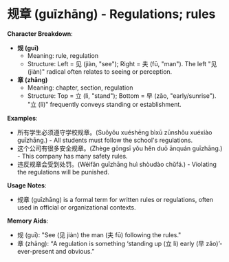 # **规章 (guīzhāng) - Regulations; rules**

**Character Breakdown**:  
- **规 (guī)**
  - Meaning: rule, regulation
  - Structure: Left = 见 (jiàn, "see"); Right = 夫 (fū, "man"). The left "见 (jiàn)" radical often relates to seeing or perception.  
- **章 (zhāng)**
  - Meaning: chapter, section, regulation
  - Structure: Top = 立 (lì, "stand"); Bottom = 早 (zǎo, "early/sunrise"). "立 (lì)" frequently conveys standing or establishment.

**Examples**:  
- 所有学生必须遵守学校规章。(Suǒyǒu xuéshēng bìxū zūnshǒu xuéxiào guīzhāng.) - All students must follow the school's regulations.  
- 这个公司有很多安全规章。(Zhège gōngsī yǒu hěn duō ānquán guīzhāng.) - This company has many safety rules.  
- 违反规章会受到处罚。(Wéifǎn guīzhāng huì shòudào chǔfá.) - Violating the regulations will be punished.

**Usage Notes**:  
- 规章 (guīzhāng) is a formal term for written rules or regulations, often used in official or organizational contexts.

**Memory Aids**:  
- 规 (guī): "See (见 jiàn) the man (夫 fū) following the rules."  
- 章 (zhāng): “A regulation is something ‘standing up (立 lì) early (早 zǎo)’-ever-present and obvious.”
